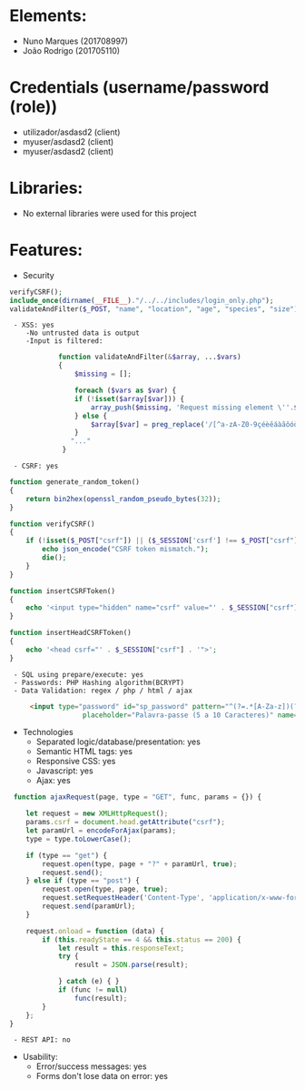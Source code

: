 # Elements:
 - Nuno Marques (201708997) 
 - João Rodrigo (201705110)
 
# Credentials (username/password (role))
 - utilizador/asdasd2 (client)
 - myuser/asdasd2 (client)
 - myuser/asdasd2 (client)

# Libraries:
 - No external libraries were used for this project

# Features:
 - Security
    
 ```php
verifyCSRF();
include_once(dirname(__FILE__)."/../../includes/login_only.php");
validateAndFilter($_POST, "name", "location", "age", "species", "size");    
```

     - XSS: yes
        -No untrusted data is output
        -Input is filtered:
            
```php
            function validateAndFilter(&$array, ...$vars)
            {
                $missing = [];

                foreach ($vars as $var) {
                if (!isset($array[$var])) {
                    array_push($missing, 'Request missing element \''.$var.'\' ');
                } else {
                    $array[$var] = preg_replace('/[^a-zA-Z0-9çéèêáàãôóòíìúù \']/', '', $array[$var]);
                }
               "..." 
             }     
```

     - CSRF: yes
     
```php
function generate_random_token()
{
    return bin2hex(openssl_random_pseudo_bytes(32));
}

function verifyCSRF()
{
    if (!isset($_POST["csrf"]) || ($_SESSION['csrf'] !== $_POST["csrf"])) {
        echo json_encode("CSRF token mismatch.");
        die();
    }
}

function insertCSRFToken()
{
    echo '<input type="hidden" name="csrf" value="' . $_SESSION["csrf"] . '">';
}

function insertHeadCSRFToken()
{
    echo '<head csrf="' . $_SESSION["csrf"] . '">';
}   
```
     - SQL using prepare/execute: yes
     - Passwords: PHP Hashing algorithm(BCRYPT)
     - Data Validation: regex / php / html / ajax
```html
     <input type="password" id="sp_password" pattern="^(?=.*[A-Za-z])(?=.*\d)[A-Za-z\d]{5,10}$"
                  placeholder="Palavra-passe (5 a 10 Caracteres)" name="password" required>
```

 - Technologies
     - Separated logic/database/presentation: yes
     - Semantic HTML tags: yes
     - Responsive CSS: yes
     - Javascript: yes
     - Ajax: yes
```javascript     
 function ajaxRequest(page, type = "GET", func, params = {}) {

    let request = new XMLHttpRequest();
    params.csrf = document.head.getAttribute("csrf");
    let paramUrl = encodeForAjax(params);
    type = type.toLowerCase();

    if (type == "get") {
        request.open(type, page + "?" + paramUrl, true);
        request.send();
    } else if (type == "post") {
        request.open(type, page, true);
        request.setRequestHeader('Content-Type', 'application/x-www-form-urlencoded');
        request.send(paramUrl);
    }

    request.onload = function (data) {
        if (this.readyState == 4 && this.status == 200) {
            let result = this.responseText;
            try {
                result = JSON.parse(result);

            } catch (e) { }
            if (func != null)
                func(result);
        }
    };
}
```
     - REST API: no

  - Usability:
     - Error/success messages: yes
     - Forms don't lose data on error: yes

